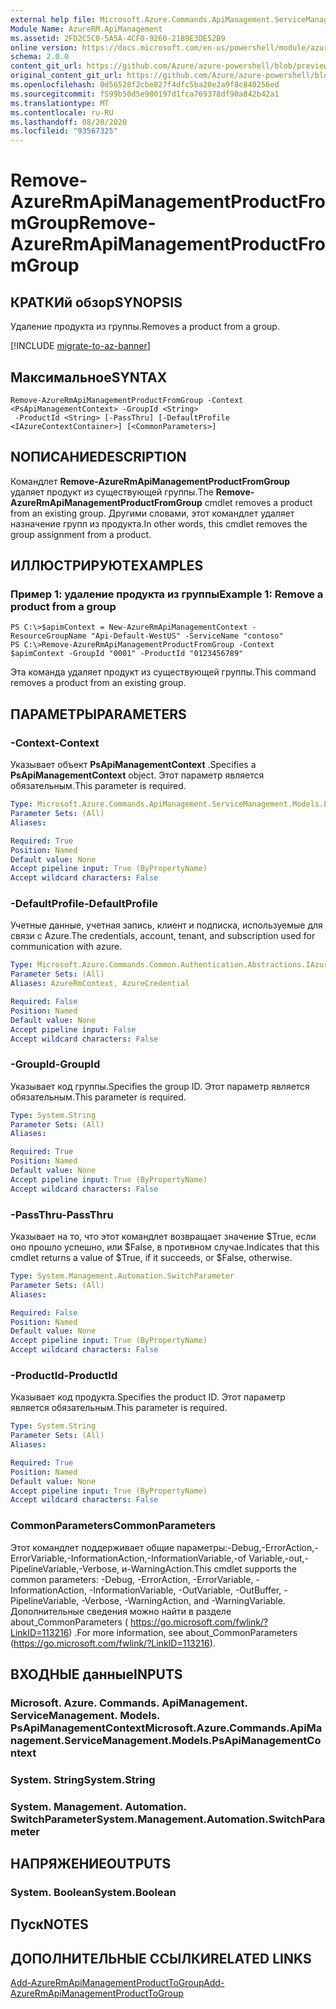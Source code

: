 ```yaml
---
external help file: Microsoft.Azure.Commands.ApiManagement.ServiceManagement.dll-Help.xml
Module Name: AzureRM.ApiManagement
ms.assetid: 2FD2C5C0-5A5A-4CF0-9260-21B9E3DE52B9
online version: https://docs.microsoft.com/en-us/powershell/module/azurerm.apimanagement/remove-azurermapimanagementproductfromgroup
schema: 2.0.0
content_git_url: https://github.com/Azure/azure-powershell/blob/preview/src/ResourceManager/ApiManagement/Commands.ApiManagement/help/Remove-AzureRmApiManagementProductFromGroup.md
original_content_git_url: https://github.com/Azure/azure-powershell/blob/preview/src/ResourceManager/ApiManagement/Commands.ApiManagement/help/Remove-AzureRmApiManagementProductFromGroup.md
ms.openlocfilehash: 0d56528f2cbe827f4dfc5ba20e2a9f8c840256ed
ms.sourcegitcommit: f599b50d5e980197d1fca769378df90a842b42a1
ms.translationtype: MT
ms.contentlocale: ru-RU
ms.lasthandoff: 08/20/2020
ms.locfileid: "93567325"
---
```

# <span data-ttu-id="b95ad-101">Remove-AzureRmApiManagementProductFromGroup</span><span class="sxs-lookup"><span data-stu-id="b95ad-101">Remove-AzureRmApiManagementProductFromGroup</span></span>

## <span data-ttu-id="b95ad-102">КРАТКИй обзор</span><span class="sxs-lookup"><span data-stu-id="b95ad-102">SYNOPSIS</span></span>
<span data-ttu-id="b95ad-103">Удаление продукта из группы.</span><span class="sxs-lookup"><span data-stu-id="b95ad-103">Removes a product from a group.</span></span>

[!INCLUDE [migrate-to-az-banner](../../includes/migrate-to-az-banner.md)]

## <span data-ttu-id="b95ad-104">Максимальное</span><span class="sxs-lookup"><span data-stu-id="b95ad-104">SYNTAX</span></span>

```
Remove-AzureRmApiManagementProductFromGroup -Context <PsApiManagementContext> -GroupId <String>
 -ProductId <String> [-PassThru] [-DefaultProfile <IAzureContextContainer>] [<CommonParameters>]
```

## <span data-ttu-id="b95ad-105">NОПИСАНИЕ</span><span class="sxs-lookup"><span data-stu-id="b95ad-105">DESCRIPTION</span></span>
<span data-ttu-id="b95ad-106">Командлет **Remove-AzureRmApiManagementProductFromGroup** удаляет продукт из существующей группы.</span><span class="sxs-lookup"><span data-stu-id="b95ad-106">The **Remove-AzureRmApiManagementProductFromGroup** cmdlet removes a product from an existing group.</span></span>
<span data-ttu-id="b95ad-107">Другими словами, этот командлет удаляет назначение групп из продукта.</span><span class="sxs-lookup"><span data-stu-id="b95ad-107">In other words, this cmdlet removes the group assignment from a product.</span></span>

## <span data-ttu-id="b95ad-108">ИЛЛЮСТРИРУЮТ</span><span class="sxs-lookup"><span data-stu-id="b95ad-108">EXAMPLES</span></span>

### <span data-ttu-id="b95ad-109">Пример 1: удаление продукта из группы</span><span class="sxs-lookup"><span data-stu-id="b95ad-109">Example 1: Remove a product from a group</span></span>
```
PS C:\>$apimContext = New-AzureRmApiManagementContext -ResourceGroupName "Api-Default-WestUS" -ServiceName "contoso"
PS C:\>Remove-AzureRmApiManagementProductFromGroup -Context $apimContext -GroupId "0001" -ProductId "0123456789"
```

<span data-ttu-id="b95ad-110">Эта команда удаляет продукт из существующей группы.</span><span class="sxs-lookup"><span data-stu-id="b95ad-110">This command removes a product from an existing group.</span></span>

## <span data-ttu-id="b95ad-111">ПАРАМЕТРЫ</span><span class="sxs-lookup"><span data-stu-id="b95ad-111">PARAMETERS</span></span>

### <span data-ttu-id="b95ad-112">-Context</span><span class="sxs-lookup"><span data-stu-id="b95ad-112">-Context</span></span>
<span data-ttu-id="b95ad-113">Указывает объект **PsApiManagementContext** .</span><span class="sxs-lookup"><span data-stu-id="b95ad-113">Specifies a **PsApiManagementContext** object.</span></span>
<span data-ttu-id="b95ad-114">Этот параметр является обязательным.</span><span class="sxs-lookup"><span data-stu-id="b95ad-114">This parameter is required.</span></span>

```yaml
Type: Microsoft.Azure.Commands.ApiManagement.ServiceManagement.Models.PsApiManagementContext
Parameter Sets: (All)
Aliases:

Required: True
Position: Named
Default value: None
Accept pipeline input: True (ByPropertyName)
Accept wildcard characters: False
```

### <span data-ttu-id="b95ad-115">-DefaultProfile</span><span class="sxs-lookup"><span data-stu-id="b95ad-115">-DefaultProfile</span></span>
<span data-ttu-id="b95ad-116">Учетные данные, учетная запись, клиент и подписка, используемые для связи с Azure.</span><span class="sxs-lookup"><span data-stu-id="b95ad-116">The credentials, account, tenant, and subscription used for communication with azure.</span></span>

```yaml
Type: Microsoft.Azure.Commands.Common.Authentication.Abstractions.IAzureContextContainer
Parameter Sets: (All)
Aliases: AzureRmContext, AzureCredential

Required: False
Position: Named
Default value: None
Accept pipeline input: False
Accept wildcard characters: False
```

### <span data-ttu-id="b95ad-117">-GroupId</span><span class="sxs-lookup"><span data-stu-id="b95ad-117">-GroupId</span></span>
<span data-ttu-id="b95ad-118">Указывает код группы.</span><span class="sxs-lookup"><span data-stu-id="b95ad-118">Specifies the group ID.</span></span>
<span data-ttu-id="b95ad-119">Этот параметр является обязательным.</span><span class="sxs-lookup"><span data-stu-id="b95ad-119">This parameter is required.</span></span>

```yaml
Type: System.String
Parameter Sets: (All)
Aliases:

Required: True
Position: Named
Default value: None
Accept pipeline input: True (ByPropertyName)
Accept wildcard characters: False
```

### <span data-ttu-id="b95ad-120">-PassThru</span><span class="sxs-lookup"><span data-stu-id="b95ad-120">-PassThru</span></span>
<span data-ttu-id="b95ad-121">Указывает на то, что этот командлет возвращает значение $True, если оно прошло успешно, или $False, в противном случае.</span><span class="sxs-lookup"><span data-stu-id="b95ad-121">Indicates that this cmdlet returns a value of $True, if it succeeds, or $False, otherwise.</span></span>

```yaml
Type: System.Management.Automation.SwitchParameter
Parameter Sets: (All)
Aliases:

Required: False
Position: Named
Default value: None
Accept pipeline input: True (ByPropertyName)
Accept wildcard characters: False
```

### <span data-ttu-id="b95ad-122">-ProductId</span><span class="sxs-lookup"><span data-stu-id="b95ad-122">-ProductId</span></span>
<span data-ttu-id="b95ad-123">Указывает код продукта.</span><span class="sxs-lookup"><span data-stu-id="b95ad-123">Specifies the product ID.</span></span>
<span data-ttu-id="b95ad-124">Этот параметр является обязательным.</span><span class="sxs-lookup"><span data-stu-id="b95ad-124">This parameter is required.</span></span>

```yaml
Type: System.String
Parameter Sets: (All)
Aliases:

Required: True
Position: Named
Default value: None
Accept pipeline input: True (ByPropertyName)
Accept wildcard characters: False
```

### <span data-ttu-id="b95ad-125">CommonParameters</span><span class="sxs-lookup"><span data-stu-id="b95ad-125">CommonParameters</span></span>
<span data-ttu-id="b95ad-126">Этот командлет поддерживает общие параметры:-Debug,-ErrorAction,-ErrorVariable,-InformationAction,-InformationVariable,-of Variable,-out,-PipelineVariable,-Verbose, и-WarningAction.</span><span class="sxs-lookup"><span data-stu-id="b95ad-126">This cmdlet supports the common parameters: -Debug, -ErrorAction, -ErrorVariable, -InformationAction, -InformationVariable, -OutVariable, -OutBuffer, -PipelineVariable, -Verbose, -WarningAction, and -WarningVariable.</span></span> <span data-ttu-id="b95ad-127">Дополнительные сведения можно найти в разделе about_CommonParameters ( https://go.microsoft.com/fwlink/?LinkID=113216) .</span><span class="sxs-lookup"><span data-stu-id="b95ad-127">For more information, see about_CommonParameters (https://go.microsoft.com/fwlink/?LinkID=113216).</span></span>

## <span data-ttu-id="b95ad-128">ВХОДНЫЕ данные</span><span class="sxs-lookup"><span data-stu-id="b95ad-128">INPUTS</span></span>

### <span data-ttu-id="b95ad-129">Microsoft. Azure. Commands. ApiManagement. ServiceManagement. Models. PsApiManagementContext</span><span class="sxs-lookup"><span data-stu-id="b95ad-129">Microsoft.Azure.Commands.ApiManagement.ServiceManagement.Models.PsApiManagementContext</span></span>

### <span data-ttu-id="b95ad-130">System. String</span><span class="sxs-lookup"><span data-stu-id="b95ad-130">System.String</span></span>

### <span data-ttu-id="b95ad-131">System. Management. Automation. SwitchParameter</span><span class="sxs-lookup"><span data-stu-id="b95ad-131">System.Management.Automation.SwitchParameter</span></span>

## <span data-ttu-id="b95ad-132">НАПРЯЖЕНИЕ</span><span class="sxs-lookup"><span data-stu-id="b95ad-132">OUTPUTS</span></span>

### <span data-ttu-id="b95ad-133">System. Boolean</span><span class="sxs-lookup"><span data-stu-id="b95ad-133">System.Boolean</span></span>

## <span data-ttu-id="b95ad-134">Пуск</span><span class="sxs-lookup"><span data-stu-id="b95ad-134">NOTES</span></span>

## <span data-ttu-id="b95ad-135">ДОПОЛНИТЕЛЬНЫЕ ССЫЛКИ</span><span class="sxs-lookup"><span data-stu-id="b95ad-135">RELATED LINKS</span></span>

[<span data-ttu-id="b95ad-136">Add-AzureRmApiManagementProductToGroup</span><span class="sxs-lookup"><span data-stu-id="b95ad-136">Add-AzureRmApiManagementProductToGroup</span></span>](./Add-AzureRmApiManagementProductToGroup.md)


